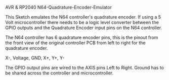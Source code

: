 AVR & RP2040 N64-Quadrature-Encoder-Emulator



This Sketch emulates the N64 controller's quadrature encoder. If using a 5 Volt microcontroller there needs to be a logic level converter between the GPIO outputs and the Quadrature Encoder input pins on the N64 controller. 

The N64 controller has 6 quadrature encoder pins, this is the pinout from the front view of the original controller PCB from left to right for the quadrature encoder. 

X-, Voltage, GND, X+, Y+, Y- 

The GPIO output pins are wired to the AXIS pins Left to Right. Ground has to be shared across the controller and microcontroller.


